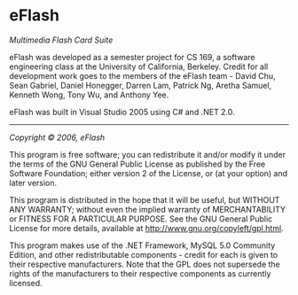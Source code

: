 # eFlash
*Multimedia Flash Card Suite*

eFlash was developed as a semester project for CS 169, a software engineering class at the University of California, Berkeley. Credit for all development work goes to the members of the eFlash team - David Chu, Sean Gabriel, Daniel Honegger, Darren Lam, Patrick Ng, Aretha Samuel, Kenneth Wong, Tony Wu, and Anthony Yee.

eFlash was built in Visual Studio 2005 using C# and .NET 2.0.

---
*Copyright © 2006, eFlash*

This program is free software; you can redistribute it and/or modify it under the terms of the GNU General Public License as published by the Free Software Foundation; either version 2 of the License, or (at your option) and later version.

This program is distributed in the hope that it will be useful, but WITHOUT ANY WARRANTY; without even the implied warranty of MERCHANTABILITY or FITNESS FOR A PARTICULAR PURPOSE. See the GNU General Public License for more details, available at http://www.gnu.org/copyleft/gpl.html.

This program makes use of the .NET Framework, MySQL 5.0 Community Edition, and other redistributable components - credit for each is given to their respective manufacturers. Note that the GPL does not supersede the rights of the manufacturers to their respective components as currently licensed.